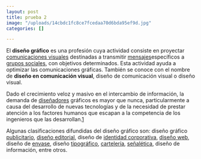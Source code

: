 ```yaml
---
layout: post
title: prueba 2
image: "/uploads/14cbdc1fc8ce7fcedaa70d6bda95ef9d.jpg"
categories: []

---
```

El **diseño gráfico** es una profesión cuya actividad consiste en proyectar [comunicaciones visuales](https://es.wikipedia.org/wiki/Comunicaci%C3%B3n_visual "Comunicación visual") destinadas a transmitir [mensajes](https://es.wikipedia.org/wiki/Mensaje "Mensaje")específicos a [grupos sociales](https://es.wikipedia.org/wiki/Grupo_social "Grupo social"), con objetivos determinados. Esta actividad ayuda a optimizar las comunicaciones gráficas. También se conoce con el nombre de **diseño en comunicación visual**, diseño de comunicación visual o diseño visual.

Dado el crecimiento veloz y masivo en el intercambio de información, la demanda de [diseñadores](https://andresroserodiseno.home.blog/) gráficos es mayor que nunca, particularmente a causa del desarrollo de nuevas tecnologías y de la necesidad de prestar atención a los factores humanos que escapan a la competencia de los ingenieros que las desarrollan.[1](https://es.wikipedia.org/wiki/Dise%C3%B1o_gr%C3%A1fico#cite_note-1)​

Algunas clasificaciones difundidas del diseño gráfico son: diseño gráfico [publicitario](https://es.wikipedia.org/wiki/Publicidad "Publicidad"), [diseño editorial](https://es.wikipedia.org/wiki/Dise%C3%B1o_editorial "Diseño editorial"), diseño de [identidad corporativa](https://es.wikipedia.org/wiki/Identidad_corporativa "Identidad corporativa"), [diseño web](https://es.wikipedia.org/wiki/Dise%C3%B1o_web "Diseño web"), diseño de [envase](https://es.wikipedia.org/wiki/Envase "Envase"), diseño [tipográfico](https://es.wikipedia.org/wiki/Tipograf%C3%ADa "Tipografía"), [cartelería](https://es.wikipedia.org/wiki/Cartel "Cartel"), [señalética](https://es.wikipedia.org/wiki/Se%C3%B1al%C3%A9tica "Señalética"), diseño de información, entre otros.